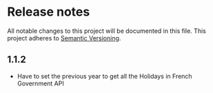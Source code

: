# Release notes

All notable changes to this project will be documented in this file.
This project adheres to [Semantic Versioning](http://semver.org/).

## 1.1.2

- Have to set the previous year to get all the Holidays in French Government API